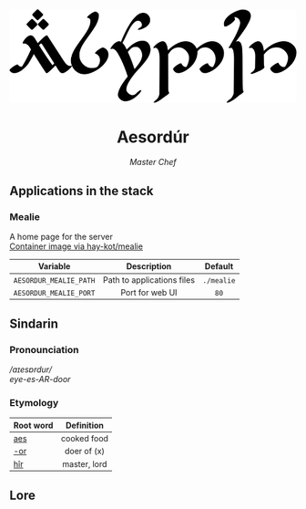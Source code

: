 <div align="center">
<img src="../resources/images/aesordur.svg" alt="Lochuil written in Tengwar" style="max-width:100%;">

# Aesordúr

_Master Chef_
</div>

## Applications in the stack

### Mealie

A home page for the server  
[Container image via hay-kot/mealie](https://github.com/hay-kot/mealie)

| Variable | Description | Default |
|-----------|:----------:|:----------:|
| `AESORDUR_MEALIE_PATH` | Path to applications files | `./mealie`
| `AESORDUR_MEALIE_PORT` | Port for web UI | `80`

## Sindarin

### Pronounciation

_/aɪesɒrdur/_  
_eye-es-AR-door_

### Etymology

| Root word | Definition |
|-----------|:----------:|
| [aes](https://www.elfdict.com/wt/129803)       | cooked food        |
| [-or](https://www.elfdict.com/wt/518972)       | doer of (x)       |
| [hîr](https://www.elfdict.com/wt/13665)       | master, lord      |

## Lore
